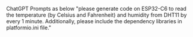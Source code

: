 ChatGPT Prompts as below
"please generate code on ESP32-C6 to read the temperature (by Celsius and Fahrenheit) and humidity from DHT11 by every 1 minute. Additionally, please include the dependency libraries in platformio.ini file."
